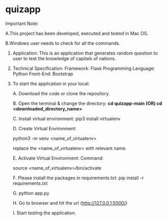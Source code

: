 # quizapp 

Important Note: 

A.This project has been developed, executed and tested in Mac OS.

B.Windows user needs to check for all the commands.

1. Application: This is an application that generates random question to user to test the knowledge of capitals of nations.
2. Technical Specification:
          Framework: Flask
          Programming Language: Python
          Front-End: Bootstrap
          


3. To start the application in your local:

   A. Download the code or clone the repository.
   
   B. Open the terminal & change the directory:
   **cd quizapp-main (OR) cd <downloaded_directory_name>**
   
   
   C. Install virtual environment: 
      pip3 install virtualenv
   
   D. Create Virtual Environment: 
   
   python3 -m venv <name_of_virtualenv>
      
      replace the <name_of_virtualenv> with relevant name.
   
   E. Activate Virtual Environment: Command:
   
   source <name_of_virtualenv>/bin/activate
   
   F. Please install the packages in requirements.txt: pip install -r requirements.txt
   
   G. python app.py
   
   H. Go to browser and hit the url (http://127.0.0.1:5000/)
   
   I. Start testing the application.
